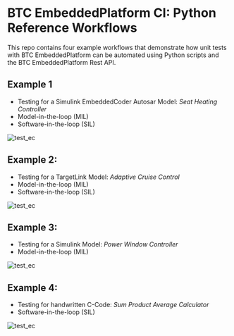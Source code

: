 # BTC EmbeddedPlatform CI: Python Reference Workflows


This repo contains four example workflows that demonstrate how unit tests with BTC EmbeddedPlatform can be automated using Python scripts and the BTC EmbeddedPlatform Rest API.

## Example 1
- Testing for a Simulink EmbeddedCoder Autosar Model: _Seat Heating Controller_
- Model-in-the-loop (MIL)
- Software-in-the-loop (SIL)

![test_ec](https://github.com/thabok/btc-ci-workflow/actions/workflows/test_ec.yml/badge.svg)

## Example 2:
- Testing for a TargetLink Model: _Adaptive Cruise Control_
- Model-in-the-loop (MIL)
- Software-in-the-loop (SIL)

![test_ec](https://github.com/thabok/btc-ci-workflow/actions/workflows/test_tl.yml/badge.svg)

## Example 3:
- Testing for a Simulink Model: _Power Window Controller_
- Model-in-the-loop (MIL)

![test_ec](https://github.com/thabok/btc-ci-workflow/actions/workflows/test_sl.yml/badge.svg)


## Example 4:
- Testing for handwritten C-Code: _Sum Product Average Calculator_
- Software-in-the-loop (SIL)

![test_ec](https://github.com/thabok/btc-ci-workflow/actions/workflows/test_ccode.yml/badge.svg)
